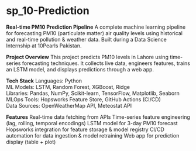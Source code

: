 # sp_10-Prediction

**Real-time PM10 Prediction Pipeline**
A complete machine learning pipeline for forecasting PM10 (particulate matter) air quality levels using historical and real-time pollution & weather data. Built during a Data Science Internship at 10Pearls Pakistan.

**Project Overview**
This project predicts PM10 levels in Lahore using time-series forecasting techniques. It collects live data, engineers features, trains an LSTM model, and displays predictions through a web app.

**Tech Stack**
Languages: 
Python<br>
ML Models: LSTM, Random Forest, XGBoost, Ridge <br>
Libraries: Pandas, NumPy, Scikit-learn, TensorFlow, Matplotlib, Seaborn<br>
MLOps Tools: Hopsworks Feature Store, GitHub Actions (CI/CD)<br>
Data Sources: OpenWeatherMap API, Meteostat API<br>

**Features**
Real-time data fetching from APIs
Time-series feature engineering (lag, rolling, temporal encodings)
LSTM model for 3-day PM10 forecast
Hopsworks integration for feature storage & model registry
CI/CD automation for data ingestion & model retraining
Web app for prediction display (table + plot)
